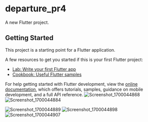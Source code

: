 # departure_pr4

A new Flutter project.

## Getting Started

This project is a starting point for a Flutter application.

A few resources to get you started if this is your first Flutter project:

- [Lab: Write your first Flutter app](https://docs.flutter.dev/get-started/codelab)
- [Cookbook: Useful Flutter samples](https://docs.flutter.dev/cookbook)

For help getting started with Flutter development, view the
[online documentation](https://docs.flutter.dev/), which offers tutorials,
samples, guidance on mobile development, and a full API reference.
![Screenshot_1700044868](https://github.com/tvishabhatt/Bhagvat_gita_app_pr4/assets/122964289/74f77d6a-2417-40d8-8e09-a85e6b4c7580)
![Screenshot_1700044884](https://github.com/tvishabhatt/Bhagvat_gita_app_pr4/assets/122964289/f77ed99d-74d3-491c-a970-e7b094a4b396)


![Screenshot_1700044889](https://github.com/tvishabhatt/Bhagvat_gita_app_pr4/assets/122964289/f35a5ad7-a98e-4d23-b482-2c8f878829b7)
![Screenshot_1700044898](https://github.com/tvishabhatt/Bhagvat_gita_app_pr4/assets/122964289/a5832a65-f55c-40db-9f48-514cf82de6c8)
![Screenshot_1700044907](https://github.com/tvishabhatt/Bhagvat_gita_app_pr4/assets/122964289/c2af9539-063c-4f45-b0d4-dbd20cb04c78)

